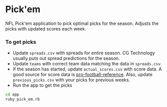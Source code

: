 # Pick'em

NFL Pick'em application to pick optimal picks for the season.  Adjusts the picks with updated scores each week.

### To get picks
- Update `spreads.csv` with spreads for entire season.  CG Technology usually puts out spread predictions for the season.
- Update `teams` with correct team data matching the data in `spreads.csv`
- If the season has started, update `actual_scores.csv` with score data.  A good source for score data is [pro-football-reference](https://www.pro-football-reference.com/years/2018/games.htm).  Also, update `previous_picks.csv` with your picks for previous weeks.
- Run the app to get the picks
```bash
cd app
ruby pick_em.rb
```
